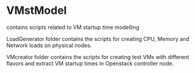 # VMstModel
contains scripts related to VM startup time modelling


LoadGenerator folder contains the scripts for creating CPU, Memory and Network loads on physical nodes.


VMcreator folder contains the scripts for creating test VMs with different flavors and extract VM startup times in Openstack controller node. 
